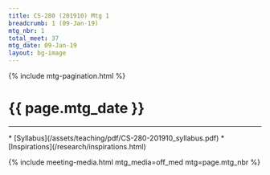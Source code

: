 ```yaml
---
title: CS-280 (201910) Mtg 1
breadcrumb: 1 (09-Jan-19)
mtg_nbr: 1
total_meet: 37
mtg_date: 09-Jan-19
layout: bg-image
---
```

{% include mtg-pagination.html %}
<h1 class="text-center">{{ page.mtg_date }}</h1>
<hr />
* [Syllabus](/assets/teaching/pdf/CS-280-201910_syllabus.pdf)
* [Inspirations](/research/inspirations.html)

{% include meeting-media.html mtg_media=off_med mtg=page.mtg_nbr %}
